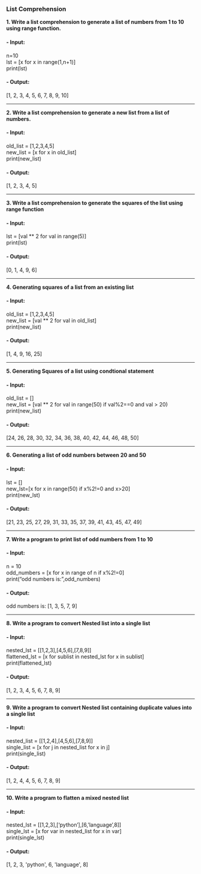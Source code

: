 ### List Comprehension


<b>1. Write a list comprehension to generate a list of numbers from 1 to 10 using range function. </b><br>
#### - Input:
n=10<br>
lst = [x for x in range(1,n+1)]<br>
print(lst)<br>
#### - Output:
[1, 2, 3, 4, 5, 6, 7, 8, 9, 10]<br>

-----------------------------------
<b>2. Write a list comprehension to generate a new list from a list of numbers.</b><br>
#### - Input:
old_list = [1,2,3,4,5]<br>
new_list = [x for x in old_list]<br>
print(new_list)<br>
#### - Output:
[1, 2, 3, 4, 5]

-----------------------------------
<b>3. Write a list comprehension to generate the squares of the list using range function</b><br>
#### - Input:
lst = [val ** 2 for val in range(5)]<br>
print(lst)<br>
#### - Output:
[0, 1, 4, 9, 6]

-----------------------------------
<b>4. Generating squares of a list from an existing list</b><br>
#### - Input:
old_list = [1,2,3,4,5]<br>
new_list = [val ** 2 for val in old_list]<br>
print(new_list)<br>
#### - Output:
[1, 4, 9, 16, 25]

-----------------------------------
<b>5. Generating Squares of a list using condtional statement</b><br>
#### - Input:
old_list = []<br>
new_list = [val ** 2 for val in range(50) if val%2==0 and val > 20)<br>
print(new_list)<br>
#### - Output:
[24, 26, 28, 30, 32, 34, 36, 38, 40, 42, 44, 46, 48, 50]

-----------------------------------
<b>6. Generating a list of odd numbers between 20 and 50</b><br>
#### - Input:
lst = []<br>
new_lst=[x for x in range(50) if x%2!=0 and x>20]<br>
print(new_lst)<br>
#### - Output:
[21, 23, 25, 27, 29, 31, 33, 35, 37, 39, 41, 43, 45, 47, 49]

-----------------------------------
<b>7. Write a program to print list of odd numbers from 1 to 10</b><br>
#### - Input:
n = 10<br>
odd_numbers = [x for x in range of n if x%2!=0]<br>
print(“odd numbers is:”,odd_numbers)<br>
#### - Output:
odd numbers is: [1, 3, 5, 7, 9]

-----------------------------------
<b>8. Write a program to convert Nested list into a single list</b><br>
#### - Input:
nested_lst = [[1,2,3],[4,5,6],[7,8,9]]<br>
flattened_lst = [x for sublist in nested_lst for x in sublist]<br>
print(flattened_lst)<br>
#### - Output:
 [1, 2, 3, 4, 5, 6, 7, 8, 9]

-----------------------------------
<b>9. Write a program to convert Nested list containing duplicate values into a single list</b><br>
#### - Input:
nested_list = [[1,2,4],[4,5,6],[7,8,9]] <br>
single_list = [x for j in nested_list for x in j]<br>
print(single_list)<br>
#### - Output:
[1, 2, 4, 4, 5, 6, 7, 8, 9]

-----------------------------------
<b>10. Write a program to flatten a mixed nested list</b><br>
#### - Input:
nested_lst = [[1,2,3],[‘python’],[6,’language’,8]]<br>
single_lst = [x for var in nested_list for x in var]<br>
print(single_lst)<br>
#### - Output:
[1, 2, 3, 'python', 6, 'language', 8]


